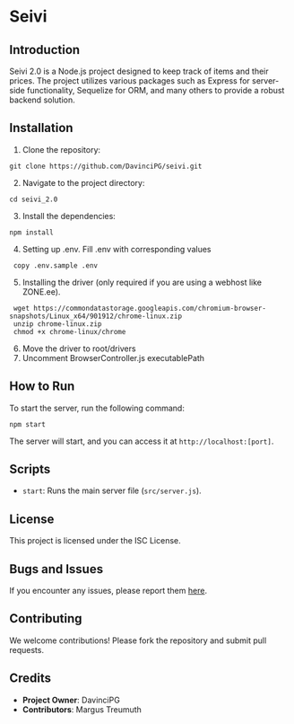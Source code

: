 # Seivi
## Introduction
Seivi 2.0 is a Node.js project designed to keep track of items and their prices. The project utilizes
various packages such as Express for server-side functionality, Sequelize for ORM, and many
others to provide a robust backend solution.
## Installation
1. Clone the repository:
 ```
 git clone https://github.com/DavinciPG/seivi.git
 ```
2. Navigate to the project directory:
 ```
 cd seivi_2.0
 ```
3. Install the dependencies:
 ```
 npm install
 ```
4. Setting up .env. Fill .env with corresponding values
```
 copy .env.sample .env
```
5. Installing the driver (only required if you are using a webhost like ZONE.ee).
```
 wget https://commondatastorage.googleapis.com/chromium-browser-snapshots/Linux_x64/901912/chrome-linux.zip
 unzip chrome-linux.zip
 chmod +x chrome-linux/chrome
```
6. Move the driver to root/drivers
7. Uncomment BrowserController.js executablePath
## How to Run
To start the server, run the following command:
```
npm start
```
The server will start, and you can access it at `http://localhost:[port]`.
## Scripts
- `start`: Runs the main server file (`src/server.js`).
## License
This project is licensed under the ISC License.
## Bugs and Issues
If you encounter any issues, please report them [here](https://github.com/DavinciPG/seivi/issues).
## Contributing
We welcome contributions! Please fork the repository and submit pull requests.
## Credits
- **Project Owner**: DavinciPG
- **Contributors**: Margus Treumuth
